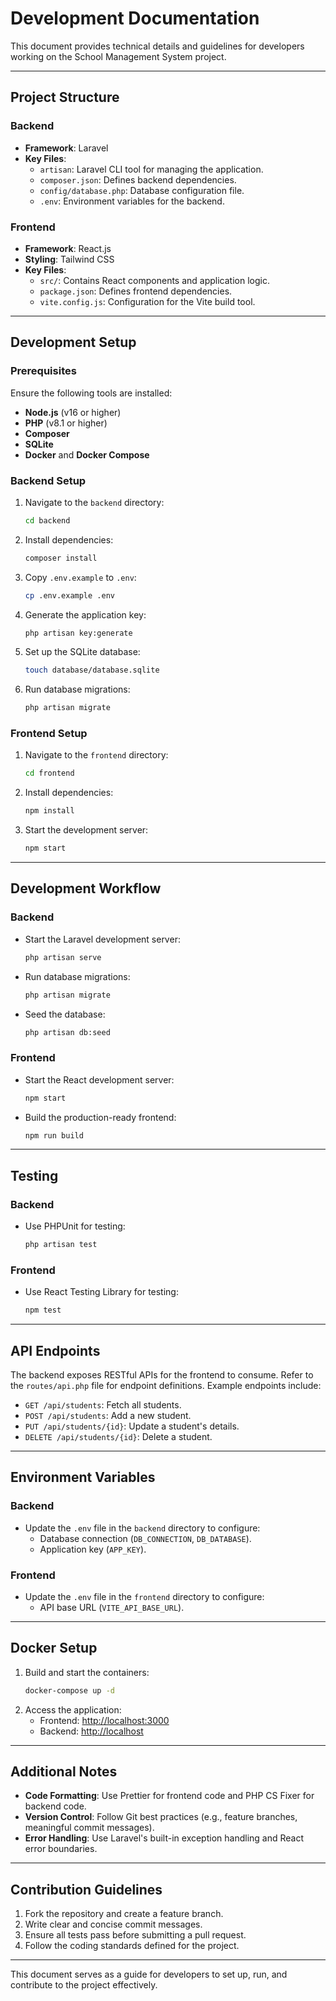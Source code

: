 # Development Documentation

This document provides technical details and guidelines for developers working on the School Management System project.

---

## Project Structure

### Backend
- **Framework**: Laravel
- **Key Files**:
  - `artisan`: Laravel CLI tool for managing the application.
  - `composer.json`: Defines backend dependencies.
  - `config/database.php`: Database configuration file.
  - `.env`: Environment variables for the backend.

### Frontend
- **Framework**: React.js
- **Styling**: Tailwind CSS
- **Key Files**:
  - `src/`: Contains React components and application logic.
  - `package.json`: Defines frontend dependencies.
  - `vite.config.js`: Configuration for the Vite build tool.

---

## Development Setup

### Prerequisites
Ensure the following tools are installed:
- **Node.js** (v16 or higher)
- **PHP** (v8.1 or higher)
- **Composer**
- **SQLite**
- **Docker** and **Docker Compose**

### Backend Setup
1. Navigate to the `backend` directory:
   ```bash
   cd backend
   ```
2. Install dependencies:
   ```bash
   composer install
   ```
3. Copy `.env.example` to `.env`:
   ```bash
   cp .env.example .env
   ```
4. Generate the application key:
   ```bash
   php artisan key:generate
   ```
5. Set up the SQLite database:
   ```bash
   touch database/database.sqlite
   ```
6. Run database migrations:
   ```bash
   php artisan migrate
   ```

### Frontend Setup
1. Navigate to the `frontend` directory:
   ```bash
   cd frontend
   ```
2. Install dependencies:
   ```bash
   npm install
   ```
3. Start the development server:
   ```bash
   npm start
   ```

---

## Development Workflow

### Backend
- Start the Laravel development server:
  ```bash
  php artisan serve
  ```
- Run database migrations:
  ```bash
  php artisan migrate
  ```
- Seed the database:
  ```bash
  php artisan db:seed
  ```

### Frontend
- Start the React development server:
  ```bash
  npm start
  ```
- Build the production-ready frontend:
  ```bash
  npm run build
  ```

---

## Testing

### Backend
- Use PHPUnit for testing:
  ```bash
  php artisan test
  ```

### Frontend
- Use React Testing Library for testing:
  ```bash
  npm test
  ```

---

## API Endpoints

The backend exposes RESTful APIs for the frontend to consume. Refer to the `routes/api.php` file for endpoint definitions. Example endpoints include:
- `GET /api/students`: Fetch all students.
- `POST /api/students`: Add a new student.
- `PUT /api/students/{id}`: Update a student's details.
- `DELETE /api/students/{id}`: Delete a student.

---

## Environment Variables

### Backend
- Update the `.env` file in the `backend` directory to configure:
  - Database connection (`DB_CONNECTION`, `DB_DATABASE`).
  - Application key (`APP_KEY`).

### Frontend
- Update the `.env` file in the `frontend` directory to configure:
  - API base URL (`VITE_API_BASE_URL`).

---

## Docker Setup

1. Build and start the containers:
   ```bash
   docker-compose up -d
   ```
2. Access the application:
   - Frontend: [http://localhost:3000](http://localhost:3000)
   - Backend: [http://localhost](http://localhost)

---

## Additional Notes

- **Code Formatting**: Use Prettier for frontend code and PHP CS Fixer for backend code.
- **Version Control**: Follow Git best practices (e.g., feature branches, meaningful commit messages).
- **Error Handling**: Use Laravel's built-in exception handling and React error boundaries.

---

## Contribution Guidelines

1. Fork the repository and create a feature branch.
2. Write clear and concise commit messages.
3. Ensure all tests pass before submitting a pull request.
4. Follow the coding standards defined for the project.

---

This document serves as a guide for developers to set up, run, and contribute to the project effectively.